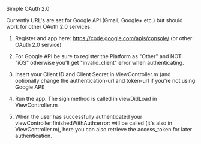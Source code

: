 Simple OAuth 2.0

Currently URL's are set for Google API (Gmail, Google+ etc.) but should work for other OAuth 2.0 services.

1. Register and app here: https://code.google.com/apis/console/ (or other OAuth 2.0 service) 

2. For Google API be sure to register the Platform as "Other" and NOT "iOS" otherwise you'll get "invalid_client" error when authenticating.

3. Insert your Client ID and Client Secret in ViewController.m (and optionally change the authentication-url and token-url if you're not using Google API)


4. Run the app. The sign method is called in viewDidLoad in ViewController.m

5. When the user has successfully authenticated your viewController:finishedWithAuth:error: will be called (it's also in ViewController.m), here you can also retrieve the access_token for later authentication.

 